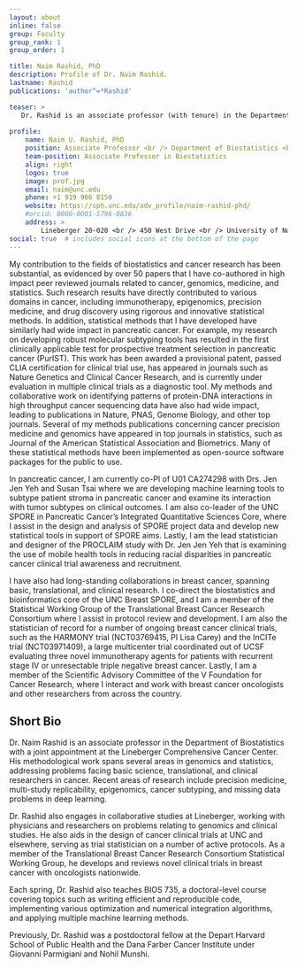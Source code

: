```yaml
---
layout: about
inline: false
group: Faculty
group_rank: 1
group_order: 1

title: Naim Rashid, PhD
description: Profile of Dr. Naim Rashid.
lastname: Rashid
publications: 'author^=*Rashid'

teaser: >
   Dr. Rashid is an associate professor (with tenure) in the Department of Biostatistics at the UNC Gillings School of Global Public Health, and has a joint appointment at the Lineberger Comprehensive Cancer Center (LCCC). He currently serves as the Associate Director of the Lineberger Biostatistics Shared Resource, and co-directs the Biostatistics Cores of the UNC Pancreatic and Breast Cancer SPOREs.
   
profile:
    name: Naim U. Rashid, PhD
    position: Associate Professor <br /> Department of Biostatistics <br /> Gillings School of Global Public Health, <br /> Lineberger Comprehensive Cancer Center
    team-position: Associate Professor in Biostatistics
    align: right 
    logos: true
    image: prof.jpg
    email: naim@unc.edu
    phone: +1 919 966 8150
    website: https://sph.unc.edu/adv_profile/naim-rashid-phd/
    #orcid: 0000-0001-5796-0836
    address: >
        Lineberger 20-020 <br /> 450 West Drive <br /> University of North Carolina at Chapel Hill <br />Chapel Hill, NC, 27599
social: true  # includes social icons at the bottom of the page        
---
```


My contribution to the fields of biostatistics and cancer research has been substantial, as evidenced by over 50 papers that I have co-authored in high impact peer reviewed journals related to cancer, genomics, medicine, and statistics. Such research results have directly contributed to various domains in cancer, including immunotherapy, epigenomics, precision medicine, and drug discovery using rigorous and innovative statistical methods. In addition, statistical methods that I have developed have similarly had wide impact in pancreatic cancer.  For example, my research on developing robust molecular subtyping tools has resulted in the first clinically applicable test for prospective treatment selection in pancreatic cancer (PurIST).  This work has been awarded a provisional patent, passed CLIA certification for clinical trial use, has appeared in journals such as Nature Genetics and Clinical Cancer Research, and is currently under evaluation in multiple clinical trials as a diagnostic tool.  My methods and collaborative work on identifying patterns of protein-DNA interactions in high throughput cancer sequencing data have also had wide impact,  leading to publications in Nature, PNAS, Genome Biology, and other top journals. Several of my methods publications concerning cancer precision medicine and genomics have appeared in top journals in statistics, such as Journal of the American Statistical Association and Biometrics. Many of these statistical methods have been implemented as open-source software packages for the public to use.  

In pancreatic cancer, I am currently co-PI of U01 CA274298 with Drs. Jen Jen Yeh and Susan Tsai where we are developing machine learning tools to subtype patient stroma in pancreatic cancer and examine its interaction with tumor subtypes on clinical outcomes. I am also co-leader of the UNC SPORE in Pancreatic Cancer’s Integrated Quantitative Sciences Core, where I assist in the design and analysis of SPORE project data and develop new statistical tools in support of SPORE aims.  Lastly, I am the lead statistician and designer of the PROCLAIM study with Dr. Jen Jen Yeh that is examining the use of mobile health tools in reducing racial disparities in pancreatic cancer clinical trial awareness and recruitment. 

I have also had long-standing collaborations in breast cancer, spanning basic, translational, and clinical research. I co-direct the biostatistics and bioinformatics core of the UNC Breast SPORE, and I am a member of the Statistical Working Group of the Translational Breast Cancer Research Consortium where I assist in protocol review and development.  I am also the statistician of record for a number of ongoing breast cancer clinical trials, such as the HARMONY trial (NCT03769415, PI Lisa Carey) and the InCITe trial (NCT03971409), a large multicenter trial coordinated out of UCSF evaluating three novel immunotherapy agents for patients with recurrent stage IV or unresectable triple negative breast cancer.  Lastly, I am a member of the Scientific Advisory Committee of the V Foundation for Cancer Research, where I interact and work with breast cancer oncologists and other researchers from across the country. 

## Short Bio

Dr. Naim Rashid is an associate professor in the Department of Biostatistics with a joint appointment at the Lineberger Comprehensive Cancer Center. His methodological work spans several areas in genomics and statistics, addressing problems facing basic science, translational, and clinical researchers in cancer. Recent areas of research include precision medicine, multi-study replicability, epigenomics, cancer subtyping, and missing data problems in deep learning. 

Dr. Rashid also engages in collaborative studies at Lineberger, working with physicians and researchers on problems relating to genomics and clinical studies. He also aids in the design of cancer clinical trials at UNC and elsewhere, serving as trial statistician on a number of active protocols. As a member of the Translational Breast Cancer Research Consortium Statistical Working Group, he develops and reviews novel clinical trials in breast cancer with oncologists nationwide.  

Each spring, Dr. Rashid also teaches BIOS 735, a doctoral-level course covering topics such as writing efficient and reproducible code, implementing various optimization and numerical integration algorithms, and applying multiple machine learning methods.

Previously, Dr. Rashid was a postdoctoral fellow at the Depart Harvard School of Public Health and the Dana Farber Cancer Institute under Giovanni Parmigiani and Nohil Munshi.  
